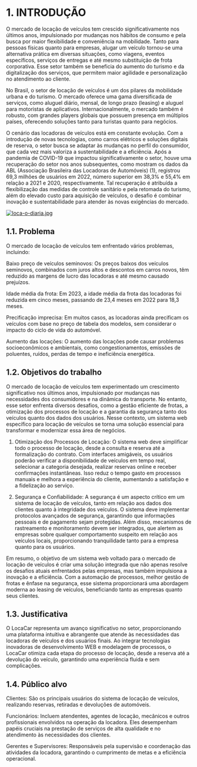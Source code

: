 # 1. INTRODUÇÃO

O mercado de locação de veículos tem crescido significativamente nos últimos anos, impulsionado por mudanças nos hábitos de consumo e pela busca por maior flexibilidade e conveniência na mobilidade. Tanto para pessoas físicas quanto para empresas, alugar um veículo tornou-se uma alternativa prática em diversas situações, como viagens, eventos específicos, serviços de entregas e até mesmo substituição de frota corporativa. Esse setor também se beneficia do aumento do turismo e da digitalização dos serviços, que permitem maior agilidade e personalização no atendimento ao cliente.


No Brasil, o setor de locação de veículos é um dos pilares da mobilidade urbana e do turismo. O mercado oferece uma gama diversificada de serviços, como aluguel diário, mensal, de longo prazo (leasing) e aluguel para motoristas de aplicativos. Internacionalmente, o mercado também é robusto, com grandes players globais que possuem presença em múltiplos países, oferecendo soluções tanto para turistas quanto para negócios.

O cenário das locadoras de veículos está em constante evolução. Com a introdução de novas tecnologias, como carros elétricos e soluções digitais de reserva, o setor busca se adaptar às mudanças no perfil do consumidor, que cada vez mais valoriza a sustentabilidade e a eficiência. Após a pandemia de COVID-19 que impactou significativamente o setor, houve uma recuperação do setor nos anos subsequentes, como mostram os dados da ABL (Associação Brasileira das Locadoras de Automóveis) (1), registrou 69,3 milhões de usuários em 2022, número superior em 38,3% e 55,4% em relação a 2021 e 2020, respectivamente. Tal recuperação é atribuída a flexibilização das medidas de controle sanitário e pela retomada do turismo, além do elevado custo para aquisição de veículos, o desafio é combinar inovação e sustentabilidade para atender às novas exigências do mercado.

[![loca-o-diaria.jpg](https://i.postimg.cc/9MVjTqHY/loca-o-diaria.jpg)](https://postimg.cc/wtWPYMv1)

## 1.1. Problema

O mercado de locação de veículos tem enfrentado vários problemas, incluindo: 

Baixo preço de veículos seminovos:
Os preços baixos dos veículos seminovos, combinados com juros altos e descontos em carros novos, têm reduzido as margens de lucro das locadoras e até mesmo causado prejuízos. 

Idade média da frota:
Em 2023, a idade média da frota das locadoras foi reduzida em cinco meses, passando de 23,4 meses em 2022 para 18,3 meses.
 
Precificação imprecisa:
Em muitos casos, as locadoras ainda precificam os veículos com base no preço de tabela dos modelos, sem considerar o impacto do ciclo de vida do automóvel. 

Aumento das locações:
O aumento das locações pode causar problemas socioeconômicos e ambientais, como congestionamentos, emissões de poluentes, ruídos, perdas de tempo e ineficiência energética.


## 1.2. Objetivos do trabalho

O mercado de locação de veículos tem experimentado um crescimento significativo nos últimos anos, impulsionado por mudanças nas necessidades dos consumidores e na dinâmica do transporte. No entanto, esse setor enfrenta diversos desafios, como a gestão eficiente de frotas, a otimização dos processos de locação e a garantia da segurança tanto dos veículos quanto dos dados dos usuários. Nesse contexto, um sistema web específico para locação de veículos se torna uma solução essencial para transformar e modernizar essa área de negócios.

1. Otimização dos Processos de Locação:
O sistema web deve simplificar todo o processo de locação, desde a consulta e reserva até a formalização do contrato. Com interfaces amigáveis, os usuários poderão verificar a disponibilidade de veículos em tempo real, selecionar a categoria desejada, realizar reservas online e receber confirmações instantâneas. Isso reduz o tempo gasto em processos manuais e melhora a experiência do cliente, aumentando a satisfação e a fidelização ao serviço.

2. Segurança e Confiabilidade:
A segurança é um aspecto crítico em um sistema de locação de veículos, tanto em relação aos dados dos clientes quanto à integridade dos veículos. O sistema deve implementar protocolos avançados de segurança, garantindo que informações pessoais e de pagamento sejam protegidas. Além disso, mecanismos de rastreamento e monitoramento devem ser integrados, que alertem as empresas sobre qualquer comportamento suspeito em relação aos veículos locais, proporcionando tranquilidade tanto para a empresa quanto para os usuários.

Em resumo, o objetivo de um sistema web voltado para o mercado de locação de veículos é criar uma solução integrada que não apenas resolve os desafios atuais enfrentados pelas empresas, mas também impulsiona a inovação e a eficiência. Com a automação de processos, melhor gestão de frotas e ênfase na segurança, esse sistema proporcionará uma abordagem moderna ao leasing de veículos, beneficiando tanto as empresas quanto seus clientes. 

## 1.3. Justificativa

O LocaCar representa um avanço significativo no setor, proporcionando uma plataforma intuitiva e abrangente que atende às necessidades das locadoras de veículos e dos usuários finais. Ao integrar tecnologias inovadoras de desenvolvimento WEB e modelagem de processos, o LocaCar otimiza cada etapa do processo de locação, desde a reserva até a devolução do veículo, garantindo uma experiência fluida e sem complicações. 

## 1.4. Público alvo

Clientes: São os principais usuários do sistema de locação de veículos, realizando reservas, retiradas e devoluções de automóveis. 

Funcionários: Incluem atendentes, agentes de locação, mecânicos e outros profissionais envolvidos na operação da locadora. Eles desempenham papéis cruciais na prestação de serviços de alta qualidade e no atendimento às necessidades dos clientes. 

Gerentes e Supervisores: Responsáveis pela supervisão e coordenação das atividades da locadora, garantindo o cumprimento de metas e a eficiência operacional. 
